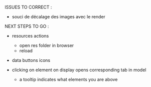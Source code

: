 ISSUES TO CORRECT : 
- souci de décalage des images avec le render

NEXT STEPS TO GO : 
- resources actions
    - open res folder in browser
    - reload

- data buttons icons

- clicking on element on display opens corresponding tab in model
    - a tooltip indicates what elements you are above